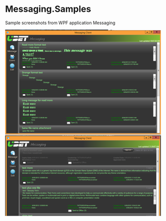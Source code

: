 # Messaging.Samples
Sample screenshots from WPF application Messaging

![Alt text1](/Capture.PNG?raw=true "Sample screenshot")
![Alt text2](/approve.png?raw=true "Sample screenshot")



